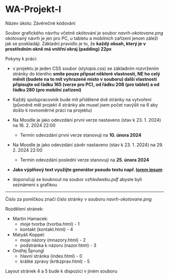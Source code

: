 # WA-Projekt-I
Název úkolu: Závěrečné kódování

Soubor grafického návrhu včetně okótování je soubor _navrh-okotovane.png_ okótovaný návrh je jen pro PC, u tabletu a mobilních zařízení jenom záleží jak se poskladájí. Základní pravidlo je to, že **každý obsah, který je v prostředním okně má vnitřní okraj (padding) 22px**



Pokyny k práci:
- v projektu je jeden CSS soubor (stylopis.css) se základním rozvržením stránky do kterého **smíte pouze připsat některé vlastnosti, NE ho celý měnit (budete na to mít vyhrazené místo v souboru) další vlastnosti připisujte od řádku 165 (verze pro PC), od řádku 208 (pro tablet) a od řádku 280 (pro mobilní zařízení)**

- Každý spolupracovník bude mít přidělené dvě stránky na vytvoření (původně měl projekt 4 stránky ale musel jsem počet navýšit na 6 aby došlo k rovnoměrné práci na projektu)

- Na Moodle je jako odevzdání první verze nastaveno (stav k 23. 1. 2024) na 16. 2. 2024 22:00
  - Termín odevzdání první verze stanovuji na **10. února 2024**
- Na Moodle je jako odevzdání závěr nastaveno (stav k 23. 1. 2024) na 29. 2. 2024 22:00
  - Termín odevzdání poslední verze stanovuji na **25. února 2024**

- **Jako výplňový text využíjte generátor pseudo textu např. [lorem ipsum](https://cs.wikipedia.org/wiki/Lorem_ipsum)**

- doporučuji se kouknout na soubor _vzhledwebu.pdf_ abyste byli seznámeni s grafikou

----
Číslo za pomlčkou značí číslo stránky v souboru _navrh-okotovane.png_

Rozdělení stránek: 

- Martin Hamacek:
  - moje tvorba (tvorba.html) - 1
  - kontakt (kontakt.html) - 4
- Matyáš Koppel: 
  - moje názory (mnazory.html) - 2
  - podstránka k názoru (nazor.html) - 3
- Ondřej Šprungl
  - hlavní stránka (index.html) - 0
  - krátké zprávy (krtkzprav.html) - 5

Layout stránek 4 a 5 bude k dispozici v jiném souboru
